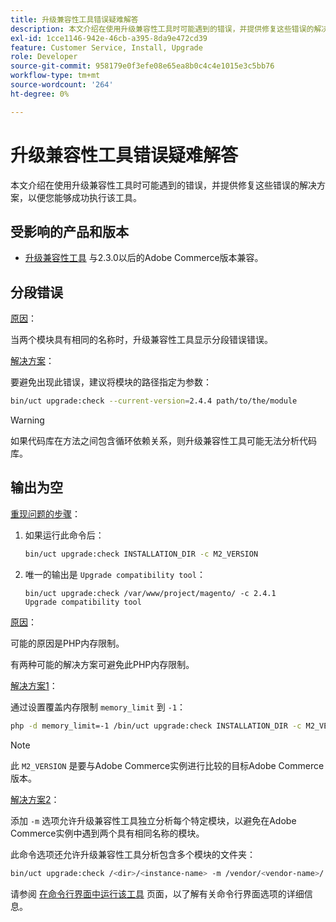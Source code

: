 ```yaml
---
title: 升级兼容性工具错误疑难解答
description: 本文介绍在使用升级兼容性工具时可能遇到的错误，并提供修复这些错误的解决方案，以便您能够成功执行该工具。
exl-id: 1cce1146-942e-46cb-a395-8da9e472cd39
feature: Customer Service, Install, Upgrade
role: Developer
source-git-commit: 958179e0f3efe08e65ea8b0c4c4e1015e3c5bb76
workflow-type: tm+mt
source-wordcount: '264'
ht-degree: 0%

---
```


# 升级兼容性工具错误疑难解答

本文介绍在使用升级兼容性工具时可能遇到的错误，并提供修复这些错误的解决方案，以便您能够成功执行该工具。

## 受影响的产品和版本

* [升级兼容性工具](https://experienceleague.adobe.com/docs/commerce-operations/upgrade-guide/upgrade-compatibility-tool/overview.html) 与2.3.0以后的Adobe Commerce版本兼容。

## 分段错误

<u>原因</u>：

当两个模块具有相同的名称时，升级兼容性工具显示分段错误错误。

<u>解决方案</u>：

要避免出现此错误，建议将模块的路径指定为参数：

```bash
bin/uct upgrade:check --current-version=2.4.4 path/to/the/module
```

>[!WARNING]
>
> 如果代码库在方法之间包含循环依赖关系，则升级兼容性工具可能无法分析代码库。

## 输出为空

<u>重现问题的步骤</u>：

1. 如果运行此命令后：

   ```bash
   bin/uct upgrade:check INSTALLATION_DIR -c M2_VERSION
   ```

1. 唯一的输出是 `Upgrade compatibility tool`：

   ```terminal
   bin/uct upgrade:check /var/www/project/magento/ -c 2.4.1
   Upgrade compatibility tool
   ```

<u>原因</u>：

可能的原因是PHP内存限制。

有两种可能的解决方案可避免此PHP内存限制。

<u>解决方案1</u>：

通过设置覆盖内存限制 `memory_limit` 到 `-1`：

```bash
php -d memory_limit=-1 /bin/uct upgrade:check INSTALLATION_DIR -c M2_VERSION
```

>[!NOTE]
>
> 此 `M2_VERSION` 是要与Adobe Commerce实例进行比较的目标Adobe Commerce版本。

<u>解决方案2</u>：

添加 `-m` 选项允许升级兼容性工具独立分析每个特定模块，以避免在Adobe Commerce实例中遇到两个具有相同名称的模块。

此命令选项还允许升级兼容性工具分析包含多个模块的文件夹：

```bash
bin/uct upgrade:check /<dir>/<instance-name> -m /vendor/<vendor-name>/
```

请参阅 [在命令行界面中运行该工具](https://experienceleague.adobe.com/docs/commerce-operations/upgrade-guide/upgrade-compatibility-tool/use-upgrade-compatibility-tool/run.html) 页面，以了解有关命令行界面选项的详细信息。
